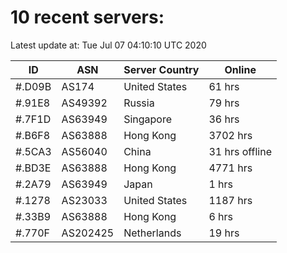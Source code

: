 # 10 recent servers:

Latest update at: Tue Jul 07 04:10:10 UTC 2020

| ID | ASN | Server Country | Online |
| -- | --- | -------------- | ------ |
| #.D09B | AS174 | United States | 61 hrs |
| #.91E8 | AS49392 | Russia | 79 hrs |
| #.7F1D | AS63949 | Singapore | 36 hrs |
| #.B6F8 | AS63888 | Hong Kong | 3702 hrs |
| #.5CA3 | AS56040 | China | 31 hrs offline |
| #.BD3E | AS63888 | Hong Kong | 4771 hrs |
| #.2A79 | AS63949 | Japan | 1 hrs |
| #.1278 | AS23033 | United States | 1187 hrs |
| #.33B9 | AS63888 | Hong Kong | 6 hrs |
| #.770F | AS202425 | Netherlands | 19 hrs |

